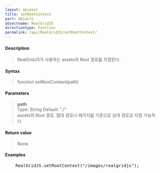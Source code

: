```yaml
---
layout: apipost
title: setRootContext
part: Objects
objectname: RealGridJS
directiontype: Function
permalink: /api/RealGridJS/setRootContext/
---
```



#### Description

> RealGridJS가 사용하는 assets의 Root 경로를 지정한다.

#### Syntax

> function setRootContext(path)  

#### Parameters

> **path**    
> Type: String
> Default: "./"    
> assets의 Root 경로. 절대 경로나 페이지를 기준으로 상대 경로로 지정 가능하다.

#### Return value

> None.  

#### Examples 

<pre class="prettyprint">
    RealGridJS.setRootContext("/images/realgridjs");
</pre>
